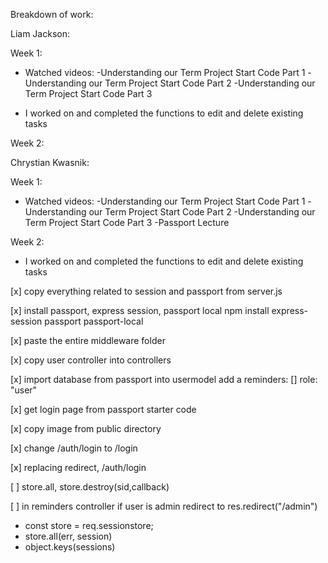 Breakdown of work:

Liam Jackson:

Week 1:
- Watched videos: 
  -Understanding our Term Project Start Code Part 1
  -Understanding our Term Project Start Code Part 2
  -Understanding our Term Project Start Code Part 3
  
- I worked on and completed the functions to edit and delete existing tasks

Week 2:

Chrystian Kwasnik:

Week 1:
- Watched videos: 
  -Understanding our Term Project Start Code Part 1
  -Understanding our Term Project Start Code Part 2
  -Understanding our Term Project Start Code Part 3
  -Passport Lecture

Week 2:

- I worked on and completed the functions to edit and delete existing tasks

[x] copy everything related to session and passport from server.js

[x] install passport, express session, passport local npm install express-session passport passport-local

[x] paste the entire middleware folder

[x] copy user controller into controllers

[x] import database from passport into usermodel add a reminders: [] role: "user" 

[x] get login page from passport starter code

[x] copy image from public directory

[x] change /auth/login to /login

[x] replacing redirect, /auth/login

[ ] store.all, store.destroy(sid,callback)

[ ] in reminders controller if user is admin redirect to res.redirect("/admin")

- const store = req.sessionstore;
- store.all(err, session)
- object.keys(sessions)
